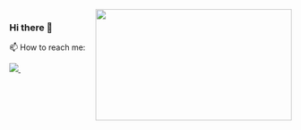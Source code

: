 <img align ="right" src ="https://www.google.com/url?sa=i&url=https%3A%2F%2Fmedium.com%2F%40technologything%2Fgif-that-make-every-programmer-so-relatable-fa5129769eb3&psig=AOvVaw3trJ0cdzPdcdyTEafzhA2W&ust=1601787511184000&source=images&cd=vfe&ved=0CAIQjRxqFwoTCMDIsZXSl-wCFQAAAAAdAAAAABAQ"  width="350" height="200">

### Hi there 👋

📫 How to reach me:
 <p> </p>
 <p>
  <a href="https://www.linkedin.com/in/rituparna-biswas-214270177/">
    <img src="https://img.shields.io/badge/rituparna-biswas-214270177?style=flat&logo=linkedin">
  </a> &nbsp; 
</p>


<!--
**Ritu1698/Ritu1698** is a ✨ _special_ ✨ repository because its `README.md` (this file) appears on your GitHub profile.


Here are some ideas to get you started:

- 🔭 I’m currently working on ...
- 🌱 I’m currently learning ...
- 👯 I’m looking to collaborate on ...
- 🤔 I’m looking for help with ...
- 💬 Ask me about ...
- 📫 How to reach me: ...
- 😄 Pronouns: ...
- ⚡ Fun fact: ...
-->

